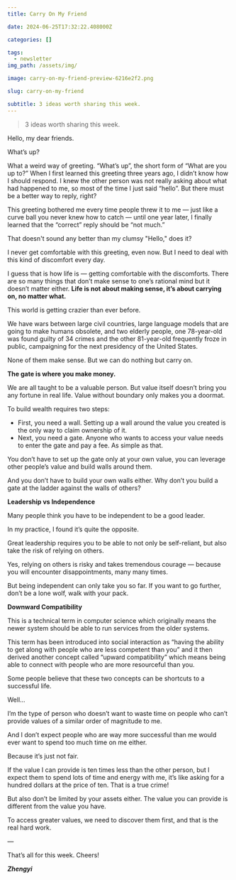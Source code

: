 ```yaml
---
title: Carry On My Friend

date: 2024-06-25T17:32:22.408000Z

categories: []

tags:
  - newsletter
img_path: /assets/img/

image: carry-on-my-friend-preview-6216e2f2.png

slug: carry-on-my-friend

subtitle: 3 ideas worth sharing this week.
---
```


> 3 ideas worth sharing this week.

Hello, my dear friends. 

What’s up? 

What a weird way of greeting. “What’s up”, the short form of “What are you up to?” When I first learned this greeting three years ago, I didn’t know how I should respond. I knew the other person was not really asking about what had happened to me, so most of the time I just said “hello”. But there must be a better way to reply, right? 

This greeting bothered me every time people threw it to me — just like a curve ball you never knew how to catch — until one year later, I finally learned that the “correct” reply should be “not much.”

That doesn't sound any better than my clumsy "Hello," does it?

I never get comfortable with this greeting, even now. But I need to deal with this kind of discomfort every day. 

I guess that is how life is — getting comfortable with the discomforts. There are so many things that don’t make sense to one’s rational mind but it doesn’t matter either. **Life is not about making sense, it’s about carrying on, no matter what.**

This world is getting crazier than ever before. 

We have wars between large civil countries, large language models that are going to make humans obsolete, and two elderly people, one 78-year-old was found guilty of 34 crimes and the other 81-year-old frequently froze in public, campaigning for the next presidency of the United States.

None of them make sense. But we can do nothing but carry on. 

**The gate is where you make money.**

We are all taught to be a valuable person. But value itself doesn’t bring you any fortune in real life. Value without boundary only makes you a doormat. 

To build wealth requires two steps: 
* First, you need a wall. Setting up a wall around the value you created is the only way to claim ownership of it. 
* Next, you need a gate. Anyone who wants to access your value needs to enter the gate and pay a fee.
As simple as that. 

You don’t have to set up the gate only at your own value, you can leverage other people’s value and build walls around them. 

And you don’t have to build your own walls either. Why don’t you build a gate at the ladder against the walls of others? 

**Leadership vs Independence**

Many people think you have to be independent to be a good leader. 

In my practice, I found it’s quite the opposite.

Great leadership requires you to be able to not only be self-reliant, but also take the risk of relying on others. 

Yes, relying on others is risky and takes tremendous courage — because you will encounter disappointments, many many times. 

But being independent can only take you so far. If you want to go further, don’t be a lone wolf, walk with your pack. 

**Downward Compatibility**

This is a technical term in computer science which originally means the newer system should be able to run services from the older systems.

This term has been introduced into social interaction as “having the ability to get along with people who are less competent than you” and it then derived another concept called “upward compatibility” which means being able to connect with people who are more resourceful than you.

Some people believe that these two concepts can be shortcuts to a successful life.

Well…

I’m the type of person who doesn’t want to waste time on people who can’t provide values of a similar order of magnitude to me.

And I don’t expect people who are way more successful than me would ever want to spend too much time on me either.

Because it’s just not fair. 

If the value I can provide is ten times less than the other person, but I expect them to spend lots of time and energy with me, it’s like asking for a hundred dollars at the price of ten. That is a true crime!

But also don’t be limited by your assets either. The value you can provide is different from the value you have. 

To access greater values, we need to discover them first, and that is the real hard work.

—

That’s all for this week. Cheers!

_**Zhengyi**_

